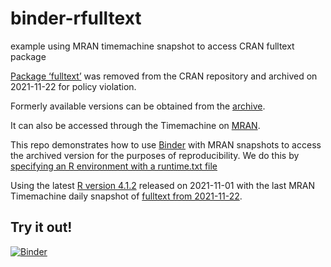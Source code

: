 # binder-rfulltext
example using MRAN timemachine snapshot to access CRAN fulltext package

[Package ‘fulltext’](https://cran.r-project.org/web/packages/fulltext/index.html)
was removed from the CRAN repository and archived on 2021-11-22 for policy violation.

Formerly available versions can be obtained from the [archive](https://cran.r-project.org/src/contrib/Archive/fulltext).

It can also be accessed through the Timemachine on [MRAN](https://mran.microsoft.com/).

This repo demonstrates how to use [Binder](https://mybinder.org/) with MRAN snapshots to access the archived version for the purposes of reproducibility. We do this by [specifying an R environment with a runtime.txt file](https://mybinder.readthedocs.io/en/latest/examples/sample_repos.html?highlight=sample#specifying-an-r-environment-with-a-runtime-txt-file)

Using the latest [R version 4.1.2](https://cran.r-project.org/src/base/R-4) released on 2021-11-01 with the last MRAN Timemachine daily snapshot of [fulltext from 2021-11-22](https://mran.microsoft.com/package/fulltext).

## Try it out!
[![Binder](https://mybinder.org/badge_logo.svg)](https://mybinder.org/v2/gh/aculich/binder-rfulltext/HEAD)
